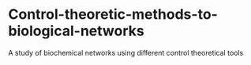 # Control-theoretic-methods-to-biological-networks
 A study of biochemical networks using different control theoretical tools
